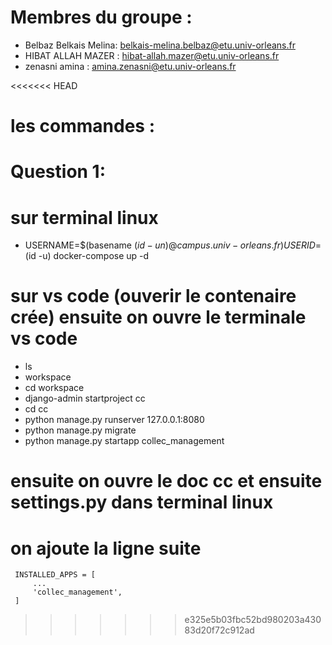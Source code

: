 # Membres du groupe :
- Belbaz Belkais Melina: belkais-melina.belbaz@etu.univ-orleans.fr
- HIBAT ALLAH MAZER : hibat-allah.mazer@etu.univ-orleans.fr
- zenasni amina : amina.zenasni@etu.univ-orleans.fr

<<<<<<< HEAD

# les commandes :
# Question 1:
# sur terminal linux
- USERNAME=$(basename $(id -un) @campus.univ-orleans.fr) USERID=$(id -u) docker-compose up -d
# sur vs code (ouverir le contenaire crée) ensuite on ouvre le terminale vs code
- ls
- workspace
- cd workspace
- django-admin startproject cc
- cd cc
- python manage.py runserver 127.0.0.1:8080
- python manage.py migrate
- python manage.py startapp collec_management
# ensuite on ouvre le doc cc et ensuite settings.py dans terminal linux
# on ajoute la ligne suite 
     INSTALLED_APPS = [
         ...
         'collec_management',
     ]
>>>>>>> e325e5b03fbc52bd980203a43083d20f72c912ad
